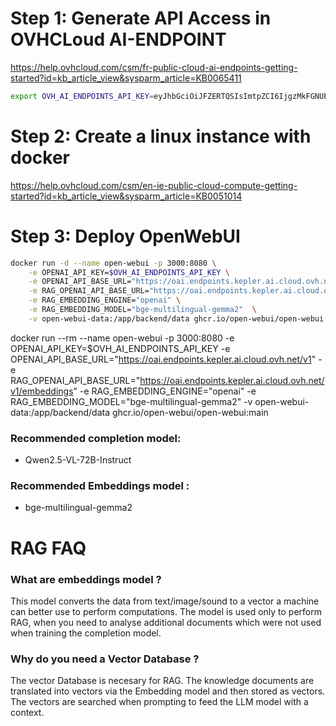# Step 1: Generate API Access in OVHCLoud AI-ENDPOINT
https://help.ovhcloud.com/csm/fr-public-cloud-ai-endpoints-getting-started?id=kb_article_view&sysparm_article=KB0065411


```bash
export OVH_AI_ENDPOINTS_API_KEY=eyJhbGciOiJFZERTQSIsImtpZCI6IjgzMkFGNUE5ODg3MzFCMDNGM0EzMTRFMDJFRUJFRjBGNDE5MUY0Q0YiLCJraW5kIjoicGF0Iiwkcwuy-KOO49AklW0_QH93gV_LAQ
```

# Step 2: Create a linux instance with docker
https://help.ovhcloud.com/csm/en-ie-public-cloud-compute-getting-started?id=kb_article_view&sysparm_article=KB0051014


# Step 3: Deploy OpenWebUI
```bash
docker run -d --name open-webui -p 3000:8080 \
    -e OPENAI_API_KEY=$OVH_AI_ENDPOINTS_API_KEY \
    -e OPENAI_API_BASE_URL="https://oai.endpoints.kepler.ai.cloud.ovh.net/v1" \
    -e RAG_OPENAI_API_BASE_URL="https://oai.endpoints.kepler.ai.cloud.ovh.net/v1/embeddings" \
    -e RAG_EMBEDDING_ENGINE="openai" \
    -e RAG_EMBEDDING_MODEL="bge-multilingual-gemma2"  \
    -v open-webui-data:/app/backend/data ghcr.io/open-webui/open-webui:main
```



docker run --rm --name open-webui -p 3000:8080 -e OPENAI_API_KEY=$OVH_AI_ENDPOINTS_API_KEY -e OPENAI_API_BASE_URL="https://oai.endpoints.kepler.ai.cloud.ovh.net/v1"  -e RAG_OPENAI_API_BASE_URL="https://oai.endpoints.kepler.ai.cloud.ovh.net/v1/embeddings" -e RAG_EMBEDDING_ENGINE="openai" -e RAG_EMBEDDING_MODEL="bge-multilingual-gemma2"  -v open-webui-data:/app/backend/data   ghcr.io/open-webui/open-webui:main  


### Recommended completion model:
* Qwen2.5-VL-72B-Instruct

### Recommended Embeddings model :
* bge-multilingual-gemma2

# RAG FAQ
### What are embeddings model ?
This model converts the data from text/image/sound to a vector a machine can better use to perform computations.
The model is used only to perform RAG, when you need to analyse additional documents which were not used when training the completion model.

### Why do you need a Vector Database ?
The vector Database is necesary for RAG. The knowledge documents are translated into vectors via the Embedding model and then stored as vectors.
The vectors are searched when prompting to feed the LLM model with a context.
